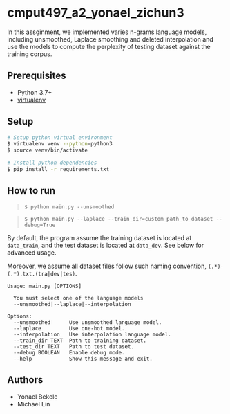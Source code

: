 # cmput497_a2_yonael_zichun3

In this assginment, we implemented varies n-grams language models, including unsmoothed, Laplace smoothing and deleted interpolation and use the models to compute the perplexity of testing dataset against the training corpus.

## Prerequisites

-   Python 3.7+
-   [virtualenv](https://virtualenv.pypa.io/en/latest/installation/)

## Setup

```sh
# Setup python virtual environment
$ virtualenv venv --python=python3
$ source venv/bin/activate

# Install python dependencies
$ pip install -r requirements.txt
```

## How to run

> `$ python main.py --unsmoothed`

> `$ python main.py --laplace --train_dir=custom_path_to_dataset --debug=True`

By default, the program assume the training dataset is located at `data_train`, and the test dataset is located at `data_dev`. See below for advanced usage.

Moreover, we assume all dataset files follow such naming convention, `(.*)-(.*).txt.(tra|dev|tes)`.

```
Usage: main.py [OPTIONS]

  You must select one of the language models
  --unsmoothed|--laplace|--interpolation

Options:
  --unsmoothed      Use unsmoothed language model.
  --laplace         Use one-hot model.
  --interpolation   Use interpolation language model.
  --train_dir TEXT  Path to training dataset.
  --test_dir TEXT   Path to test dataset.
  --debug BOOLEAN   Enable debug mode.
  --help            Show this message and exit.
```

## Authors

-   Yonael Bekele
-   Michael Lin
